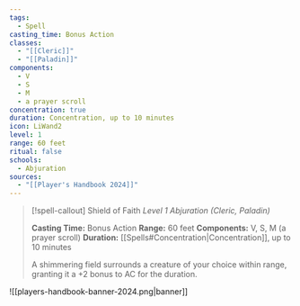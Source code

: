 ```yaml
---
tags:
  - Spell
casting_time: Bonus Action
classes:
  - "[[Cleric]]"
  - "[[Paladin]]"
components:
  - V
  - S
  - M
  - a prayer scroll
concentration: true
duration: Concentration, up to 10 minutes
icon: LiWand2
level: 1
range: 60 feet
ritual: false
schools:
  - Abjuration
sources: 
  - "[[Player's Handbook 2024]]"
---
```

>[!spell-callout] Shield of Faith
>_Level 1 Abjuration (Cleric, Paladin)_
>
>**Casting Time:** Bonus Action
>**Range:** 60 feet
>**Components:** V, S, M (a prayer scroll)
>**Duration:** [[Spells#Concentration\|Concentration]], up to 10 minutes
>
>A shimmering field surrounds a creature of your choice within range, granting it a +2 bonus to AC for the duration.


![[players-handbook-banner-2024.png|banner]]